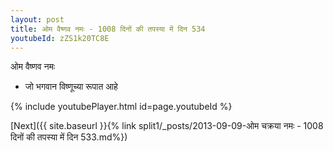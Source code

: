 ```yaml
---
layout: post
title: ओम वैष्णव नमः - 1008 दिनों की तपस्या में दिन 534
youtubeId: zZS1k20TC8E
---
```

 
 
 ओम वैष्णव नमः  
 
 -  जो भगवान विष्णूच्या रूपात आहे 
 
  
 
  
 
 
 
 
 
 


{% include youtubePlayer.html id=page.youtubeId %}
 
[Next]({{ site.baseurl }}{% link  split1/_posts/2013-09-09-ओम चक्रया नमः - 1008 दिनों की तपस्या में दिन 533.md%})
 
